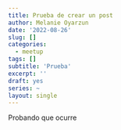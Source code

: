 ```yaml
---
title: Prueba de crear un post
author: Melanie Oyarzun
date: '2022-08-26'
slug: []
categories:
  - meetup
tags: []
subtitle: 'Prueba'
excerpt: ''
draft: yes
series: ~
layout: single
---
```



Probando que ocurre